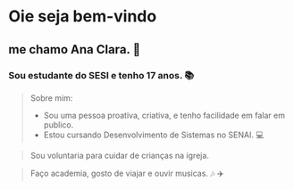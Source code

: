  #  Oie seja bem-vindo
 ##  me chamo Ana Clara. 👩
 ### Sou estudante do SESI e tenho 17 anos. 📚

> Sobre mim:
> 
> - Sou uma pessoa proativa, criativa, e tenho facilidade em falar em publico.
> - Estou cursando Desenvolvimento de Sistemas no SENAI. 💻

 > Sou voluntaria para cuidar de crianças na igreja.

> Faço academia, gosto de viajar e ouvir musicas. 🎶 ✈️

